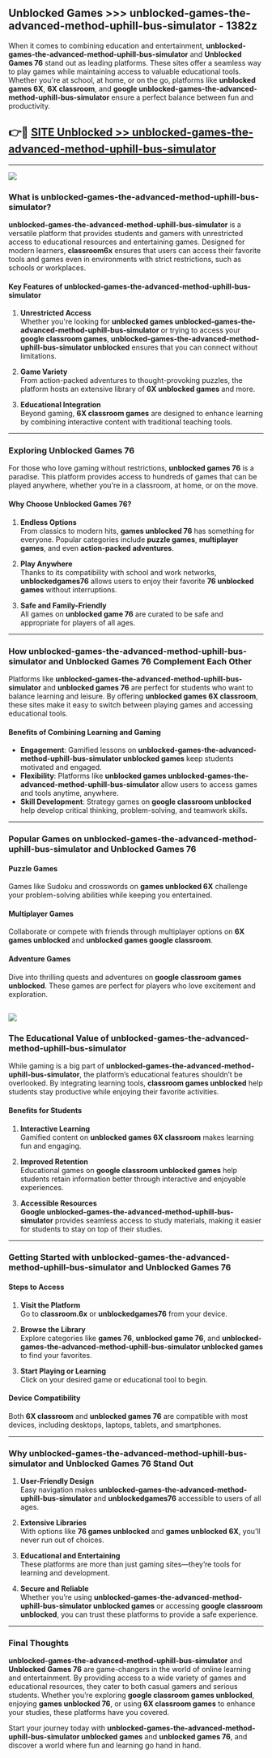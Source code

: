 ## Unblocked Games >>> unblocked-games-the-advanced-method-uphill-bus-simulator - 1382z 

When it comes to combining education and entertainment, **unblocked-games-the-advanced-method-uphill-bus-simulator** and **Unblocked Games 76** stand out as leading platforms. These sites offer a seamless way to play games while maintaining access to valuable educational tools. Whether you're at school, at home, or on the go, platforms like **unblocked games 6X**, **6X classroom**, and **google unblocked-games-the-advanced-method-uphill-bus-simulator** ensure a perfect balance between fun and productivity.
## 👉🔴 [SITE Unblocked >> unblocked-games-the-advanced-method-uphill-bus-simulator](https://unblockedgames.edu.pl?title=unblocked-games-the-advanced-method-uphill-bus-simulator&ref=22JU)
---
<a href="https://unblockedgames.edu.pl?title=unblocked-games-the-advanced-method-uphill-bus-simulator&ref=22JU/"><img src="https://github.com/user-attachments/assets/438f12ca-57a4-47a3-8ead-c64da593a1e5"/></a>
### What is unblocked-games-the-advanced-method-uphill-bus-simulator?  

**unblocked-games-the-advanced-method-uphill-bus-simulator** is a versatile platform that provides students and gamers with unrestricted access to educational resources and entertaining games. Designed for modern learners, **classroom6x** ensures that users can access their favorite tools and games even in environments with strict restrictions, such as schools or workplaces.  

#### Key Features of unblocked-games-the-advanced-method-uphill-bus-simulator  

1. **Unrestricted Access**  
   Whether you're looking for **unblocked games unblocked-games-the-advanced-method-uphill-bus-simulator** or trying to access your **google classroom games**, **unblocked-games-the-advanced-method-uphill-bus-simulator unblocked** ensures that you can connect without limitations.  

2. **Game Variety**  
   From action-packed adventures to thought-provoking puzzles, the platform hosts an extensive library of **6X unblocked games** and more.  

3. **Educational Integration**  
   Beyond gaming, **6X classroom games** are designed to enhance learning by combining interactive content with traditional teaching tools.  



---

### Exploring Unblocked Games 76  

For those who love gaming without restrictions, **unblocked games 76** is a paradise. This platform provides access to hundreds of games that can be played anywhere, whether you're in a classroom, at home, or on the move.  

#### Why Choose Unblocked Games 76?  

1. **Endless Options**  
   From classics to modern hits, **games unblocked 76** has something for everyone. Popular categories include **puzzle games**, **multiplayer games**, and even **action-packed adventures**.  

2. **Play Anywhere**  
   Thanks to its compatibility with school and work networks, **unblockedgames76** allows users to enjoy their favorite **76 unblocked games** without interruptions.  

3. **Safe and Family-Friendly**  
   All games on **unblocked game 76** are curated to be safe and appropriate for players of all ages.  

---

### How unblocked-games-the-advanced-method-uphill-bus-simulator and Unblocked Games 76 Complement Each Other  

Platforms like **unblocked-games-the-advanced-method-uphill-bus-simulator** and **unblocked games 76** are perfect for students who want to balance learning and leisure. By offering **unblocked games 6X classroom**, these sites make it easy to switch between playing games and accessing educational tools.  

#### Benefits of Combining Learning and Gaming  

- **Engagement**: Gamified lessons on **unblocked-games-the-advanced-method-uphill-bus-simulator unblocked games** keep students motivated and engaged.  
- **Flexibility**: Platforms like **unblocked games unblocked-games-the-advanced-method-uphill-bus-simulator** allow users to access games and tools anytime, anywhere.  
- **Skill Development**: Strategy games on **google classroom unblocked** help develop critical thinking, problem-solving, and teamwork skills.  

---

### Popular Games on unblocked-games-the-advanced-method-uphill-bus-simulator and Unblocked Games 76  

#### Puzzle Games  

Games like Sudoku and crosswords on **games unblocked 6X** challenge your problem-solving abilities while keeping you entertained.  

#### Multiplayer Games  

Collaborate or compete with friends through multiplayer options on **6X games unblocked** and **unblocked games google classroom**.  

#### Adventure Games  

Dive into thrilling quests and adventures on **google classroom games unblocked**. These games are perfect for players who love excitement and exploration.  

<a href="http://download.freeplayer.one?title=unblocked-games-the-advanced-method-uphill-bus-simulator&ref=23D/"><img src="https://github.com/user-attachments/assets/fe0c3e91-c8e1-489c-acf0-e2f614c12fb8"/></a>
---

### The Educational Value of unblocked-games-the-advanced-method-uphill-bus-simulator  

While gaming is a big part of **unblocked-games-the-advanced-method-uphill-bus-simulator**, the platform’s educational features shouldn’t be overlooked. By integrating learning tools, **classroom games unblocked** help students stay productive while enjoying their favorite activities.  

#### Benefits for Students  

1. **Interactive Learning**  
   Gamified content on **unblocked games 6X classroom** makes learning fun and engaging.  

2. **Improved Retention**  
   Educational games on **google classroom unblocked games** help students retain information better through interactive and enjoyable experiences.  

3. **Accessible Resources**  
   **Google unblocked-games-the-advanced-method-uphill-bus-simulator** provides seamless access to study materials, making it easier for students to stay on top of their studies.  

---

### Getting Started with unblocked-games-the-advanced-method-uphill-bus-simulator and Unblocked Games 76  

#### Steps to Access  

1. **Visit the Platform**  
   Go to **classroom.6x** or **unblockedgames76** from your device.  

2. **Browse the Library**  
   Explore categories like **games 76**, **unblocked game 76**, and **unblocked-games-the-advanced-method-uphill-bus-simulator unblocked games** to find your favorites.  

3. **Start Playing or Learning**  
   Click on your desired game or educational tool to begin.  

#### Device Compatibility  

Both **6X classroom** and **unblocked games 76** are compatible with most devices, including desktops, laptops, tablets, and smartphones.  

---

### Why unblocked-games-the-advanced-method-uphill-bus-simulator and Unblocked Games 76 Stand Out  

1. **User-Friendly Design**  
   Easy navigation makes **unblocked-games-the-advanced-method-uphill-bus-simulator** and **unblockedgames76** accessible to users of all ages.  

2. **Extensive Libraries**  
   With options like **76 games unblocked** and **games unblocked 6X**, you’ll never run out of choices.  

3. **Educational and Entertaining**  
   These platforms are more than just gaming sites—they’re tools for learning and development.  

4. **Secure and Reliable**  
   Whether you’re using **unblocked-games-the-advanced-method-uphill-bus-simulator unblocked games** or accessing **google classroom unblocked**, you can trust these platforms to provide a safe experience.  

---

### Final Thoughts  

**unblocked-games-the-advanced-method-uphill-bus-simulator** and **Unblocked Games 76** are game-changers in the world of online learning and entertainment. By providing access to a wide variety of games and educational resources, they cater to both casual gamers and serious students. Whether you’re exploring **google classroom games unblocked**, enjoying **games unblocked 76**, or using **6X classroom games** to enhance your studies, these platforms have you covered.  

Start your journey today with **unblocked-games-the-advanced-method-uphill-bus-simulator unblocked games** and **unblocked games 76**, and discover a world where fun and learning go hand in hand.  